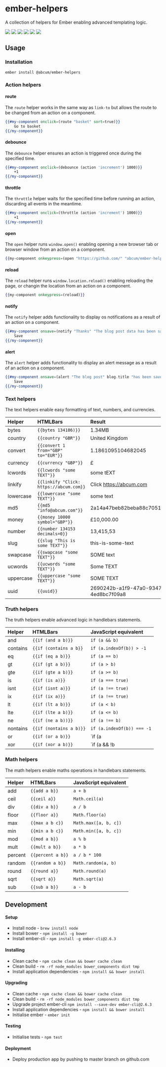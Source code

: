 # ember-helpers

A collection of helpers for Ember enabling advanced templating logic.

[![](https://img.shields.io/circleci/project/abcum/ember-helpers/master.svg?style=flat-square)](https://circleci.com/gh/abcum/ember-helpers) [![](https://img.shields.io/npm/v/@abcum/ember-helpers.svg?style=flat-square)](https://www.npmjs.com/package/@abcum/ember-helpers) [![](https://img.shields.io/badge/ember-2.0.0+-orange.svg?style=flat-square)](https://github.com/abcum/ember-helpers) [![](https://david-dm.org/abcum/ember-helpers/status.svg?style=flat-square)](https://david-dm.org/abcum/ember-helpers#info=dependencies&view=table) [![](https://david-dm.org/abcum/ember-helpers/dev-status.svg?style=flat-square)](https://david-dm.org/abcum/ember-helpers#info=devDependencies&view=table) [![](https://img.shields.io/badge/license-MIT-00bfff.svg?style=flat-square)](https://github.com/abcum/ember-helpers) 

## Usage

### Installation

`ember install @abcum/ember-helpers`

### Action helpers

#### route

The `route` helper works in the same way as `link-to` but allows the route to be changed from an action on a component.

```handlebars
{{#my-component onclick=(route "basket" sort=true)}}
	Go to basket
{{/my-component}}
```

#### debounce

The `debounce` helper ensures an action is triggered once during the specified time.
```handlebars
{{#my-component onclick=(debounce (action 'increment') 1000)}}
	+1
{{/my-component}}
```

#### throttle

The `throttle` helper waits for the specified time before running an action, discarding all events in the meantime.
```handlebars
{{#my-component onclick=(throttle (action 'increment') 1000)}}
	+1
{{/my-component}}
```

#### open

The `open` helper runs `window.open()` enabling opening a new browser tab or browser window from an action on a component.

```handlebars
{{my-component onkeypress=(open "https://github.com/" "abcum/ember-helpers" width=1200 height=600 center=true)}}
```

#### reload

The `reload` helper runs `window.location.reload()` enabling reloading the page, or changin the location from an action on a component.

```handlebars
{{my-component onkeypress=(reload)}}
```

#### notify

The `notify` helper adds functionality to display os notifications as a result of an action on a component.

```handlebars
{{#my-component onsave=(notify "Thanks" "The blog post data has been saved.")}}
	Save
{{/my-component}}
```

#### alert

The `alert` helper adds functionality to display an alert message as a result of an action on a component.

```handlebars
{{#my-component onsave=(alert "The blog post" blog.title "has been saved.")}}
	Save
{{/my-component}}
```

### Text helpers

The text helpers enable easy formatting of text, numbers, and currencies.

Helper     | HTMLBars                                | Result
:----------|:----------------------------------------|:----------------------------
bytes      | `{{bytes 134186)}}`                     | 1.34MB
country    | `{{country "GBR"}}`                     | United Kingdom
convert    | `{{convert 1 from="GBP" to="EUR"}}`     | 1.1861095104682045
currency   | `{{currency "GBP"}}`                    | £
lcwords    | `{{lcwords "some TEXT"}}`               | some tEXT
linkify    | `{{linkify "Click: https://abcum.com}}` | Click <a href="https://abcum.com">https://abcum.com</a>
lowercase  | `{{lowercase "some TEXT"}}`             | some text
md5        | `{{md5 "info@abcum.com"}}`              | 2a14a47beb82beba88c705145d572702
money      | `{{money 10000 symbol="GBP"}}`          | £10,000.00
number     | `{{number 134153 decimals=0}}`          | 13,415,53
slug       | `{{slug "This is some TEXT"}}`          | this-is-some-text
swapcase   | `{{swapcase "some TEXT"}}`              | SOME text
ucwords    | `{{ucwords "some TEXT"}}`               | Some TEXT
uppercase  | `{{uppercase "some TEXT"}}`             | SOME TEXT
uuid       | `{{uuid}}`                              | 2690242b-a1f9-47a0-9347-4ed8bc7f09a8

### Truth helpers

The truth helpers enable advanced logic in handlebars statements.

Helper     | HTMLBars                                | JavaScript equivalent             
:----------|:----------------------------------------|:----------------------------
and        | `{{if (and a b)}}`                      | `if (a && b)`                   
contains   | `{{if (contains a b}}`                  | `if (a.indexOf(b)) > -1`        
eq         | `{{if (eq a b)}}`                       | `if (a == b)`                    
gt         | `{{if (gt a b)}}`                       | `if (a > b)`                  
gte        | `{{if (gte a b)}}`                      | `if (a >= b)`                   
is         | `{{if (is a)}}`                         | `if (a === true)`               
isnt       | `{{if (isnt a)}}`                       | `if (a !== true)`                 
ix         | `{{if (ix a)}}`                         | `if (a !== true)`                
lt         | `{{if (lt a b)}}`                       | `if (a < b)`                     
lte        | `{{if (lte a b)}}`                      | `if (a <= b)`                     
ne         | `{{if (ne a b))}}`                      | `if (a !== b)`                    
nontains   | `{{if (nontains a b)}}`                 | `if (a.indexOf(b)) === -1`         
or         | `{{if (or a b)}}`                       | `if (a || b)`                    
xor        | `{{if (xor a b)}}`                      | `if (a && !b || !a && b)`        

### Math helpers

The math helpers enable maths operations in handlebars statements.

Helper     | HTMLBars                                | JavaScript equivalent        
:----------|:----------------------------------------|:----------------------------
add        | `{{add a b}}`                           | `a + b`                       
ceil       | `{{ceil a}}`                            | `Math.ceil(a)`                
div        | `{{div a b}}`                           | `a / b`                        
floor      | `{{floor a}}`                           | `Math.floor(a)`                 
max        | `{{max a b c}}`                         | `Math.max([a, b, c])`            
min        | `{{min a b c}}`                         | `Math.min([a, b, c])`             
mod        | `{{mod a b}}`                           | `a % b`                         
mult       | `{{mult a b}}`                          | `a * b`                         
percent    | `{{percent a b}}`                       | `a / b * 100`                   
random     | `{{random a b}}`                        | `Math.random(a, b)`             
round      | `{{round a}}`                           | `Math.round(a)`                  
sqrt       | `{{sqrt a}}`                            | `Math.sqrt(a)`                 
sub        | `{{sub a b}}`                           | `a - b`                         

## Development

#### Setup

- Install node - `brew install node`
- Install bower - `npm install -g bower`
- Install ember-cli - `npm install -g ember-cli@2.6.3`

#### Installing

- Clean cache - `npm cache clean && bower cache clean`
- Clean build - `rm -rf node_modules bower_components dist tmp`
- Install application dependencies - `npm install && bower install`

#### Upgrading

- Clean cache - `npm cache clean && bower cache clean`
- Clean build - `rm -rf node_modules bower_components dist tmp`
- Upgrade project ember-cli `npm install --save-dev ember-cli@2.6.3`
- Install application dependencies - `npm install && bower install`
- Initialise ember - `ember init`

#### Testing

- Initialise tests - `npm test`

#### Deployment

- Deploy production app by pushing to master branch on github.com